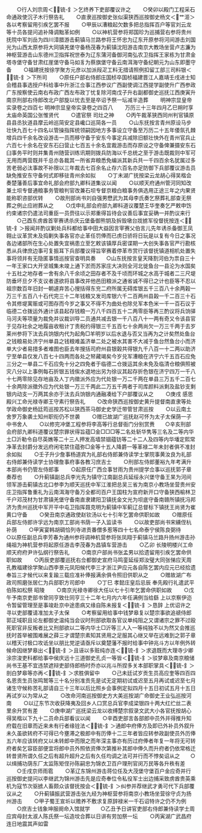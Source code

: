 <!-- { "loadSidebar": true } -->
　　○行人刘宗周＜锍-釒＞乞终养下吏部覆议许之
　　○癸卯以殿门工程采石命通政使沉子木行祭告礼
　　○直隶巡按御史张似渠狭西巡按御史杨文＜艹洍＞各以考察留用引疾乞罢不报
　　○甲辰以漕粮起欠数多把总指挥百户等官刘云龙等十员各提问追补降调黜革如例
　　○以神机营参将郑国珍为巡捕营右参将贵州抚院中军刘岳为四川漳腊游击蓟镇马兰路参将王怀忠为辽东开原参将河间游击刘国光为山西太原参将大同镇羌堡守备杨茂春为蓟镇沈阳游击南京大教场坐营卢志濂为神枢营游击山东德州卫指挥祝世泰为辽东蒲河备御河南弘农卫指挥王家栋为甘肃金塔寺堡守备甘肃红崖堡守备马如豸为蔡旗堡守备云南洱海守备纪朝元为山东即墨守备
　　○福建抚按徐学聚方元彦以加派叚疋工料无措请照例扣留工部三司料银＜锍-釒＞下所司
　　○原任户部右侍郎庄国桢卒国桢福建晋江人嘉靖壬戌进士知会稽县事选授户科给事中升浙江佥事江西参议广西副使调江西提学副使升广西参政广东按察使云南右布政广西左布政丁忧复除河南戊子升右副都御史巡抚江西庚寅升南京刑部右侍郎改北户部旋以忧去至是卒诏予祭一坛减半造葬
　　明神宗显皇帝实录卷之四百七
明神宗显皇帝实录卷之四百八
　　万历三十三年四月乙巳朔时享  太庙命英国公张惟贤代
　　○遣官祭  司灶之神
　　○丙午裁革狭西同州判官镇原县县丞狄道县摩云岭巡简安定县巉口巡简各一员
　　○山东抚按言青州原设马步壮快九百七十四名以管操指挥统领嗣因地方多事设立守备至万历二十五年倭氛孔棘增兵四千余名改设游击一员而移守备于安东今事定兵减除旧额壮快外在青州官兵止六百七十余名在安东石臼营止七百五十余名宜裁游击而存原设之守备俾兼摄安东石臼事务平时则并集青州随营训练讯期则拨兵防海以千总统之至于游击既裁则中军可无用而两营既并千总亦各裁其一所省弃粮悉免编派其新兵共一千四百余名犹属过多苦老弱必汰事故不补限以三年裁去七百余名止存六百名亦足防御下兵部覆议游击员缺免推安东守备何式即移驻青州余如拟
　　○丁未湖广抚按梁云龙胡心得吴楷会奏楚藩善后事宜命礼部会府部九卿科道集议以闻
　　○以顺天府通州管河同知改兼土坝专督通粮事务管粮判官改兼石坝专督京粮白粮事务俱选用正途三年之内果贤能称职咨部优转
　　○故刑部尚书刘自强男懋武为其母李氏奏乞祭葬礼部查无祭葬之例止应祔葬从之
　　○戊申礼部会府部九卿科道议覆楚王华奎奏乞严敕申饬约束诸宗仍遣法司重臣一员赍往以示郑重得旨待会议善后事宜妥确一并酌议来行
　　○己酉东虏酋首宰赛诱杀庆云堡备御熊钥及拆毁墩台戕掳军役督抚按连＜锍-釒＞报闻并酌议剿处兵科都给事中田大益因言宰赛父伯言儿先年诱杀备御王凤翱止议革赏未及捣剿失事各官亦止革任罚俸而已虏日骄将日玩是以复有今日之事况各边诸部所在生心处置失宜祸患立至乞敕该镇厚兵密谍期一大创失事各官严行勘核悉从兵律庶边事可复振耳下兵部覆议得旨宰赛着停革市赏行该督抚镇道相机处置失事将领并有无隐匿事情巡按官查明具奏　　○山东抚按言皇天降割河伯为祟自三十一年王家口大开坚城集未竣上通下淤而苏家庄大决则全河北徙鱼台一县沦为水国矣十五社之地存者一舍有余八千余顷之田存者不及千顷而环城之水高于城者二三尺堤防垂坏旦夕不支议者遂欲将县事改并他邑田粮派之通省诚不得已之计也臣等不忍以  祖宗数百年旧封一朝遽弃苦心搜括得东兖二府所属无碍库银五千三百八十余两榖一万三千五百八十石代完三十二年钱粮又发司库银六千二百两州县榖一千二百三十石令其修堤寓赈或可图存而今岁之事又不得不为曲处也除兑军本色米一千一百石议于临德二仓拨运外通计该县起存钱粮一万八千四百五十二两零臣等再三酌议将兵饷驿马河夫等项量为裁免并议裁训导二员通共减去银一千八百八十一两有奇又令该县官于见存社余之地履亩收租计丁责税约得银三千五百七十余两尚欠一万三千两于去岁莱州参将下汰去兵饷银内代为起角□羊明岁以后水退与否又当再为之计矣然处鱼台之钱粮易处济宁州单县之钱粮难盖济单二处之被水其害不大减于鱼台然鱼台小而济单大少者易措多者难图也臣去年搜括司府州县银榖共得银九千八百一十二两以助济宁至单县仅发八百七十四两而各处之帑藏竭矣今岁兑军漕粮在济宁六千五百石应免三分之一单县二千石应免十分之四免者于临德二仓拨运其余未免及临清仓粮俱照被灾八分以上事例每石折银五钱俟水退地出另为徐议其起存折色银在济宁四万一千八十七两零除见存地亩及人丁内徵派外应为代处银一万二千两在单县三万五千二百七十余两除派徵外应为代处银一万三千两此二万五千两者于司库颜料派剩及盐钞支剩银内动支一万两其余亦于汰去兵饷银内通融凑给下户部覆议从之
　　○庚戌  感思殿兴工命光禄寺卿王守素行祭告礼
　　○改命狭西巡按御史黄升提督南直隶等处学政命御史杨廷筠巡按苏松以狭西茶马御史史学迁带管甘肃巡按
　　○以云南土舍罗万象袭土知州职衔仍不世袭
　　○赠已故湖广巡抚赵可怀为太子太保荫一子中书舍人
　　○以修完冲堡工程参将李高等行总督衙门分别赏赉　　○辛亥刑部会府部九卿科道覆议楚宗罪状得旨蕴□金□□□等二名处斩华隽等三名及二等内华土□沂勒令自尽英嫶等二十三人押发高墙禁锢蕴钫等二十二人及四等内华墦定熙常净革去封爵分发远府闲宅禁住蕴弥□金等十五人降爵一等革禄二年未封者俱不准封余如拟
　　○壬子升少詹事杨道宾为礼部右侍郎兼侍读学士掌院事黄汝良为礼部右侍郎兼侍读学士协理詹事府事各教习庶吉士
　　○刑部左侍郎董裕九年考满升本部尚书仍管左侍郎事
　　○起原任广西佥事甘雨为贵州提学佥事以巡抚郭子章奏荐也
　　○升蓟镇副总兵李光先为镇守江南副总兵延绥永兴堡守备王杲为河间领军游击蓟镇古北口参李为顺天巡抚中军江淮把总吴三省为南京小教场坐营贵州安庄卫指挥鲁重礼为云南洱海守备万全都司百户王国柱为宣府新开口守备狭西榆林卫千户邓茂材为甘肃镇羌堡守备南直隶建阳卫镇抚金文光为坝底守备南赣所镇抚冯邦济为贵州巡抚中军开平中屯卫指挥聂克明为蓟镇中军蓟辽总督标下镇抚王尚贤为崔黄口守备
　　○癸丑南京通政使赵钦汤以七十引年乞罢命供职如故
　　○赠原任兵部左侍郎许孚远为南京工部尚书荫一子入监读书
　　○以故吏部尚书宋纁侄杭补荫
　　○甲寅宴韩胡碉恰列寺进贡番僧多惹等四十七名命泰宁侯陈良弼待　　○以原任副总兵李芳春为通州参将调神机营参将张凤翔于蓟镇马兰路升扬州游击孙绳祖为神机营参将起原任游击李茂春为昌镇车营游击
　　○乙卯  长陵明楼兴工命顺天府府尹许弘纲行祭告礼
　　○南京户部尚书张孟男以拾遗留用引疾乞罢命供职如故
　　○丙辰吏部覆巡抚右佥都御史宣府马鸣銮延绥郑汝璧大同张悌应天周孔教福建徐学聚山西李景元凤阳候代李三才浙江尹应元各自陈乞罢内应元已经拾遗奉旨三才候代以来复踰三载应准补俸报满余俱令照旧供职从之
　　○赠故湖广布政司照磨张居仁为兵部职方司郎中
　　○丁巳  孝懿庄皇后忌辰  奉先殿行礼遣武平伯陈如松祭  昭陵
　　○南京光禄寺卿徐大任以七十引年乞罢命供职如故
　　○戊午予南京吏部书曾同亨致仕同亨三十二年七月内六年任满例当给繇  上以京察伊迩令暂留管理至是事竣赴京中途患病又缘自陈未报复＜锍-釒＞恳辞  上优诏许之寻以吏部覆请准加太子太保
　　○考察留用给事中钱梦皋复以楚宗事欲追禠侍郎郭正域职且论左都御史温纯当会议时刑部欲取各官议单纯阻之又谓诸宗之罪不过殴死职官非反叛者比又刑部欲以二等内华土□沂等三人入一等纯独不以为然又会推巡抚时首举被围难展之薛三才谓楚宗素知其贤用之足服其心继又举在远难到之郭子章以稽天讨极口攻诋坐以朋比党逆请亟斥以奠楚藩不报时给事中钟兆斗方以年例外转候命因继梦皋出＜锍-釒＞且诬以多赃纯亦连＜锍-釒＞求退既而大理寺少卿涂宗浚吏科都给事中侯庆远十三道御史孔贞一等皆＜锍-釒＞驳梦皋及南京粮储尚书王基不宜违禁遮辩吏部侍郎杨时乔亦以兆斗所捏多关本部职掌具＜锍-釒＞剖白梦皋等亦再＜锍-釒＞求胜俱留中
　　○己未廷试岁贡生员高应奎等四百四名恩贡生员张鸣鹫等三十名分别准贡先是试无定期初试或迟至五月再试或迟至七月诸生守候称苦礼部请自三十三年以后比照乡会事例定拟四月十五日初试五月十五日再试岁以为常从之
　　○改命河南巡按御史方大美巡按湖广命御史王业弘巡按河南
　　○以辽东节次收获降夷及回乡人口赏总兵官李成梁银四十两大红纻丝二表里余升赏有差
　　○庚申湖广巡抚梁云龙以收缚楚宗叙录文武大小各官抚按胡心得吴楷以下九十二员命兵部看议以闻
　　○辛酉吏部言各部郎中员外并得推升知府载在旧章而近来未有行者缘铨法＜锍-釒＞通郎中府俸方及即已外补员外叙升未久虽欲转府不可得已今壅滞之极郎中有历俸十二三年者皆应转参政副使员外历俸五六年应该转府又以未转郎中而限之而年深主事亦有历过府俸者年复一年将无可转府者矣乞容臣部便宜将郎中员外照依资俸次第推补其郎中俸久而升府者仍依常格迁转昔贤所谓久任之后有超升超升之后有久任均调之法可并行而不悖矣诏从之　　○以缉捕功荫东厂太监陈矩侄孙陈嗣忠为锦衣卫百户理刑官闵万民等各升秩有差
　　○壬戌京师雨雹
　　○革辽东锦州游击蒋位任及大茂堡守堡百户金应奇并行巡按御史提问以李继武为锦州游击先是应奇奉位令私役军士出边捕采致虏酋贵英乘机为寇节次驱掳人畜颇众该督抚按会＜锍-釒＞纠参并荐继武才勇可代下兵部覆议从之
　　○升蓟镇振武营游击张九经为神枢营参将南京小教场坐营徐守贞为扬州游击
　　○甲子蜀王宣圻以赡养不敷求复原辞禄米一千石诏特许之仍不为例
　　○庶吉士钱象坤服阕命入馆就学　　○乙丑予日讲官吏部右侍郎兼侍读学士周应宾母封太淑人陈氏祭一坛造坟合葬以日讲有劳加祭一坛
　　○丙寅湖广武昌府连日地震其声如雷

